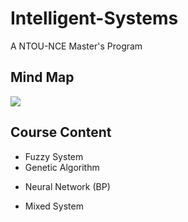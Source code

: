# Intelligent-Systems
A NTOU-NCE Master's Program
>

## Mind Map
![](https://github.com/tailer954/Intelligent-Systems/blob/master/%E6%99%BA%E6%85%A7%E5%9E%8B%E7%B3%BB%E7%B5%B1%E6%A6%82%E8%AB%96.png)

## Course Content
- Fuzzy System
- Genetic Algorithm
* Neural Network (BP)
- Mixed System

